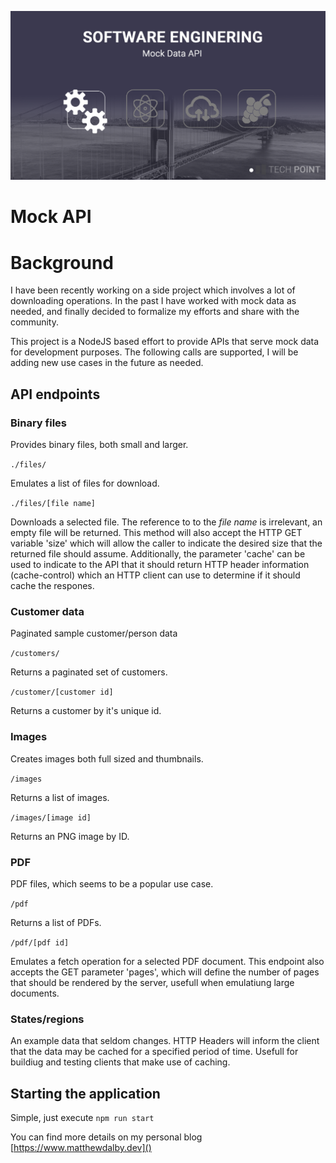 
![Alt text](images/mock-api.png)

# Mock API

# Background
I have been recently working on a side project which involves a lot of downloading operations. In the past I have worked with mock data as needed, and finally decided to formalize my efforts and share with the community.

This project is a NodeJS based effort to provide APIs that serve mock data for development purposes. The following calls are supported, I will be adding  new use cases in the future as needed.

## API endpoints
### Binary files
Provides binary files, both small and larger.

`./files/`

Emulates a list of files for download.

`./files/[file name]`

Downloads a selected file. The reference to to the *file name* is irrelevant, an empty file will be returned. This method will also accept the HTTP GET variable 'size' which will allow the caller to indicate the desired size that the returned file should assume. Additionally, the parameter 'cache' can be used to indicate to the API that it should return HTTP header information (cache-control) which an HTTP client can use to determine if it should cache the respones.

### Customer data
Paginated sample customer/person data

`/customers/`

Returns a paginated set of customers.

`/customer/[customer id]`

Returns a customer by it's unique id.

### Images
Creates images both full sized and thumbnails.

`/images`

Returns a list of images.

`/images/[image id]`

Returns an PNG image by ID.

### PDF 
PDF files, which seems to be a popular use case.

`/pdf`

Returns a list of PDFs.

`/pdf/[pdf id]`

Emulates a fetch operation for a selected PDF document. This endpoint also accepts the GET parameter 'pages', which will define the number of pages that should be rendered by the server, usefull when emulatiung large documents.


### States/regions
An example data that seldom changes. HTTP Headers will inform the client that the data may be cached for a specified period of time. Usefull for buildiug and testing clients that make use of caching.

## Starting the application
Simple, just execute `npm run start`

You can find more details on my personal blog [https://www.matthewdalby.dev]()